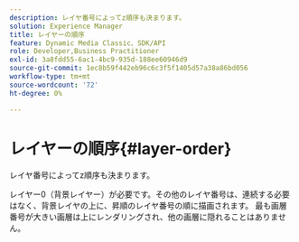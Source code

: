 ```yaml
---
description: レイヤ番号によってz順序も決まります。
solution: Experience Manager
title: レイヤーの順序
feature: Dynamic Media Classic、SDK/API
role: Developer,Business Practitioner
exl-id: 3a8fdd55-6ac1-4bc9-935d-188ee60946d9
source-git-commit: 1ec8b59f442eb96c6c3f5f1405d57a38a86bd056
workflow-type: tm+mt
source-wordcount: '72'
ht-degree: 0%

---
```


# レイヤーの順序{#layer-order}

レイヤ番号によってz順序も決まります。

レイヤー0（背景レイヤー）が必要です。その他のレイヤ番号は、連続する必要はなく、背景レイヤの上に、昇順のレイヤ番号の順に描画されます。 最も画層番号が大きい画層は上にレンダリングされ、他の画層に隠れることはありません。
